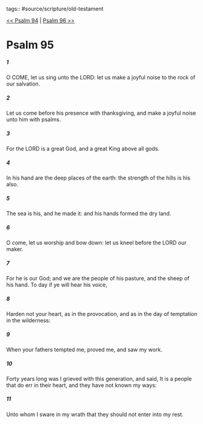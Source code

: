 tags:: #source/scripture/old-testament

[<< Psalm 94](/old-testament/19_Psalms/Psalm_94.md) | [Psalm 96 >>](/old-testament/19_Psalms/Psalm_96.md)

# Psalm 95

##### 1

O COME, let us sing unto the LORD: let us make a joyful noise to the rock of our salvation.

##### 2

Let us come before his presence with thanksgiving, and make a joyful noise unto him with psalms.

##### 3

For the LORD is a great God, and a great King above all gods.

##### 4

In his hand are the deep places of the earth: the strength of the hills is his also.

##### 5

The sea is his, and he made it: and his hands formed the dry land.

##### 6

O come, let us worship and bow down: let us kneel before the LORD our maker.

##### 7

For he is our God; and we are the people of his pasture, and the sheep of his hand. To day if ye will hear his voice,

##### 8

Harden not your heart, as in the provocation, and as in the day of temptation in the wilderness:

##### 9

When your fathers tempted me, proved me, and saw my work.

##### 10

Forty years long was I grieved with this generation, and said, It is a people that do err in their heart, and they have not known my ways:

##### 11

Unto whom I sware in my wrath that they should not enter into my rest.
